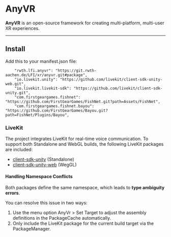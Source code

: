 # AnyVR

**AnyVR** is an open-source framework for creating multi-platform, multi-user XR experiences.

---

## Install

Add this to your manifest.json file:

```
    "rwth.lfi.anyvr": "https://git.rwth-aachen.de/LFI/xr/anyvr.git#package",
    "io.livekit.unity": "https://github.com/livekit/client-sdk-unity-web.git",
    "io.livekit.livekit-sdk": "https://github.com/livekit/client-sdk-unity.git",
    "com.firstgeargames.fishnet": "https://github.com/FirstGearGames/FishNet.git?path=Assets/FishNet",
    "com.firstgeargames.fishnet.bayou": "https://github.com/FirstGearGames/Bayou.git?path=FishNet/Plugins/Bayou",
```

### LiveKit

The project integrates LiveKit for real-time voice communication.
To support both Standalone and WebGL builds, the following LiveKit packages are included:

- [client-sdk-unity](https://github.com/livekit/client-sdk-unity) (Standalone)
- [client-sdk-unity-web](https://github.com/livekit/client-sdk-unity-web) (WegGL)

#### Handling Namespace Conflicts

Both packages define the same namespace, which leads to **type ambiguity errors**.

You can resolve this issue in two ways:

1. Use the menu option AnyVr > Set Target to adjust the assembly definitions in the PackageCache automatically.
2. Only include the LiveKit package for the current build target via the PackageManager.
